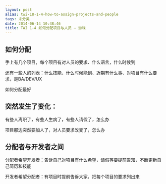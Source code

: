 ```yaml
---
layout: post
alias: twi-18-1-4-how-to-assign-projects-and-people
tags: 未分类
date: 2014-06-14 10:48:46
title: TWI 1-4 如何分配项目与人员 – 游戏
---
```


## 如何分配

手上有几个项目，每个项目有对人员的要求、什么语言，什么时候到

还有一些人的列表：什么技能、什么时候能到、近期有什么事、对项目有什么要求，是BA/DEV/UX

如何分配最好

## 突然发生了变化：

有些人离职了，有些人生病了，有些人请假了，怎么办

项目那边突然要加人了，对人员要求改变了，怎么办

## 分配者与开发者之间

分配者希望开发者：告诉自己对项目有什么希望，请假等要提前告知，不断更新自己简历和技能

开发者希望分配者：有项目时提前告诉大家，把每个项目的要求列出来
